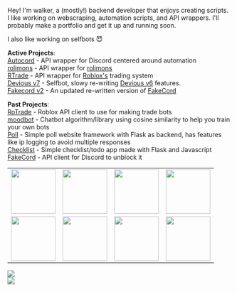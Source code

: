 Hey! I'm walker, a (mostly!) backend developer that enjoys creating scripts. I like working on webscraping, automation scripts, and API wrappers. I'll probably make a portfolio and get it up and running soon.

I also like working on selfbots 😈

**Active Projects**:
<br>
[Autocord](https://github.com/wa1ker38552/autocord) - API wrapper for Discord centered around automation <br>
[rolimons](https://github.com/wa1k38552/rolimons) - API wrapper for [rolimons](https://rolimons.com) <br>
[RTrade](https://github.com/wa1ker38552/rtrade) - API wrapper for [Roblox's](https://roblox.com/trades) trading system<br>
[Devious v7](https://github.com/wa1ker38552/devious) - Selfbot, slowy re-writing [Devious v6](https://github.com/wa1ker38552/devious-selfbot) features.<br>
[Fakecord v2](https://github.com/wa1ker38552/fakecord-v2) - An updated re-written version of [FakeCord](https://github.com/wa1ker38552/fakecord)<br>

**Past Projects**: <br>
[RoTrade](https://github.com/wa1ker38552/RoTrade-PY) - Roblox API client to use for making trade bots <br>
[moodbot](https://github.com/wa1ker38552/moodbot) - Chatbot algorithm/library using cosine similarity to help you train your own bots <br>
[Poll](https://github.com/wa1ker38552/Poll) - Simple poll website framework with Flask as backend, has features like ip logging to avoid multiple responses <br>
[Checklist](https://github.com/wa1ker38552/checklist) - Simple checklist/todo app made with Flask and Javascript<br>
[FakeCord](https://github.com/wa1ker38552/fakecord) - API client for Discord to unblock it<br>

<table>
  <tr>
    <td> <img src="https://user-images.githubusercontent.com/100868154/195209878-9abfbecf-6afc-4fcf-b5e7-47182c6a87cc.png" height="100" width="100"/> </td>
    <td> <img src="https://user-images.githubusercontent.com/100868154/195210437-1f0d9b97-5385-4a25-a3d0-fc7290f2202a.png" height="100" width="100"/> </td>
    <td> <img src="https://user-images.githubusercontent.com/100868154/195209955-c2a2a886-7107-42ba-aac0-98a562bcaa53.png" height="100" width="100"/> </td>
    <td> <img src="https://user-images.githubusercontent.com/100868154/195210571-63854fd4-87d7-495d-a8a5-8e2dff4f798a.png" height="100" width="100"/> </td>
  </tr>
  <tr>
    <td> <img src="https://user-images.githubusercontent.com/100868154/195210016-c1c6fa81-b801-4307-abd3-f4235c2bf6f4.png" height="100" width="100"/> </td>
    <td> <img src="https://user-images.githubusercontent.com/100868154/195210045-3e2656c3-4aa2-46f3-bd67-333e7042de7a.png" height="100" width="100"/> </td>
    <td> <img src="https://user-images.githubusercontent.com/100868154/195210112-4fd8c955-40dc-432e-8e73-53a919853369.png" height="100" width="100"/> </td>
    <td> <img src="https://user-images.githubusercontent.com/100868154/195210784-78d26936-e88b-45d0-b920-31f312b17e0c.png" height="100" width="100"/> </td>
  </tr>
</table>

![](https://komarev.com/ghpvc/?username=wa1ker38552)
<br>
![](https://github-readme-stats.vercel.app/api?username=wa1ker38552)
